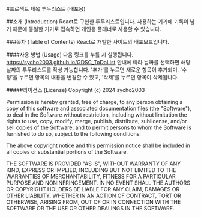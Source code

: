 #프로젝트 제목 
투두리스트 (배포용)

##소개 (Introduction) 
React로 구현한 투두리스트입니다. 사용하는 기기에 기록이 남기 때문에 동일한 기기로 접속하면 개인용 플래너로 사용할 수 있습니다.

###목차 (Table of Contents) 
React로 개발한 사이트의 배포모드입니다.

####사용 방법 (Usage) 
다음 링크를 누를 시 실행됩니다. 
https://sycho2003.github.io/GDSC_ToDoList 
안내에 따라 날짜를 선택하면 해당 날짜의 투두리스트를 작성 가능합니다. 
'추가'를 누르면 새로운 항목이 추가되며, '수정'을 누르면 항목의 내용을 변경할 수 있고, '삭제'를 누르면 항목이 삭제됩니다.

#####라이선스 (License) 
Copyright (c) 2024 sycho2003

Permission is hereby granted, free of charge, to any person obtaining a copy of this software and associated documentation files (the "Software"), to deal in the Software without restriction, including without limitation the rights to use, copy, modify, merge, publish, distribute, sublicense, and/or sell copies of the Software, and to permit persons to whom the Software is furnished to do so, subject to the following conditions:

The above copyright notice and this permission notice shall be included in all copies or substantial portions of the Software.

THE SOFTWARE IS PROVIDED "AS IS", WITHOUT WARRANTY OF ANY KIND, EXPRESS OR IMPLIED, INCLUDING BUT NOT LIMITED TO THE WARRANTIES OF MERCHANTABILITY, FITNESS FOR A PARTICULAR PURPOSE AND NONINFRINGEMENT. IN NO EVENT SHALL THE AUTHORS OR COPYRIGHT HOLDERS BE LIABLE FOR ANY CLAIM, DAMAGES OR OTHER LIABILITY, WHETHER IN AN ACTION OF CONTRACT, TORT OR OTHERWISE, ARISING FROM, OUT OF OR IN CONNECTION WITH THE SOFTWARE OR THE USE OR OTHER DEALINGS IN THE SOFTWARE.
